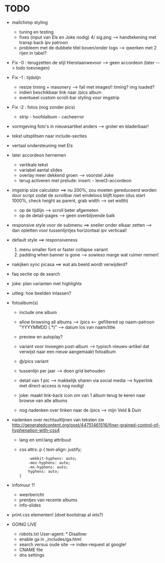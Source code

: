 TODO
====
- mailchimp styling 
    - tuning en testing    
    - fixes (input van Els en Joke nodig)
      4/ sig.png --> handtekening met transp back ipv patroon 
    - probleem met de dubbele titel boven/onder logo --> qwerken met 2 rijen in tabel?
    
- Fix -0 : terugzetten de stijl Hierstaanwevoor --> geen accordeon (later --> todo toevoegen)
- Fix -1 : tijdslijn
  - resize timing + masonery --> fail met images!! timing? img loaded?
  - indien beschikbaar link naar /pics album
  - eventueel custom scroll-bar styling voor imgstrip
- Fix -2 : fotos (nog zonder pics)
  - strip - hoofdalbum - cacheerror

- vormgeving foto's in nieuwsartikel anders -->  groter en bladerbaar!

- tekst uitsplitsen naar include-secties
  
- vertaal ondersteuning met Els

- later accordeon hernemen
    - vertikale tekst
    - variabel aantal slides
    - overlay meer dekkend groen --> voorstel Joke
    - terug activeren met prelude: 
        insert:
            - level3-accordeon
    

- imgstrip size calculator ==> nu 200%, zou moeten gereduceerd worden door script zodat de scrollbar niet eindeloos blijft lopen (dus start 1000%, check height as parent, grab width --> set width)
  * op de tijdlijn --> scroll beter afgemeten
  * op de detail-pages --> geen overblijvende balk


- responsive style voor de submenu ==> sneller onder elkaar zetten --> dan opletten voor tussenlijntjes horizontaal ipv verticaal!

- default style ==> responsiveness
  1. menu smaller font or faster collapse variant
  2. padding when banner is gone --> sowieso marge wat ruimer nemen!
  
- nakijken sync picasa ==> wat als beeld wordt verwijderd?  

- faq sectie op de search


- joke: plan varianten met highlights

- uitleg: hoe beelden inlassen?


- fotoalbum(s)
  - include one album
  - allow browsing all albums --> /pics <-- gefiltered op naam-patroon "YYYYMMDD (.*)" --> datum los van naam/title
  - preview en autoplay?
  
  - variant voor invoegen post-album --> typisch nieuws-artikel dat verwijst naar een nieuw aangemaakt fotoalbum
  
  - @/pics variant
  - tussenlijn per jaar --> doen grid behouden
  
  - detail van 1 pic --> makkelijk sharen via social media --> hyperlink met direct-access is nog nodig!
  
  - joke: maakt link-back icon om van 1 album terug te keren naar browse van alle albums
  
  - nog nadenken over linken naar de /pics --> mijn Veld & Duin
  

- nadenken over rechtsuitlijnen van teksten
  zie http://generatedcontent.org/post/44751461516/finer-grained-control-of-hyphenation-with-css4
  
  - lang en xml:lang attribuut
  - css attrs: 
        p {
            text-align: justify;

            -webkit-hyphens: auto;
            -moz-hyphens: auto;
            -ms-hyphens: auto;
            hyphens: auto;
        }
  
- infomuur ?!
  - weerbericht
  - prentjes van recente albums
  - info-slides


- print.css elementen! (doet bootstrap al iets?)
  
- GOING LIVE 
  - robots.txt
        User-agent: *
        Disallow:
  - enable ga in _includes/ga.html
  - search versus oude site --> index-request at google!
  - CNAME file
  - dns settings